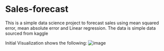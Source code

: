 # Sales-forecast

This is a simple data science project to forecast sales using mean squared error, mean absolute error and Linear regression.
The data is simple data sourced from kaggle

Initial Visualization shows the following:
![image](https://github.com/Siddhantrao/Sales-forecast/assets/24964631/c2985d54-9b09-452b-bdeb-8f0b0047fab5)
